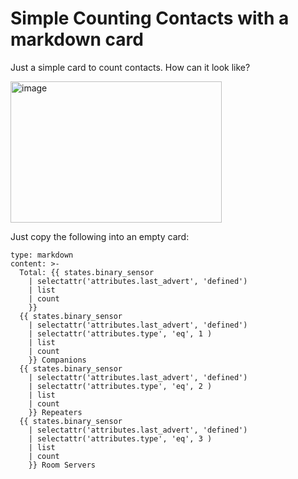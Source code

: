 # Simple Counting Contacts with a markdown card
Just a simple card to count contacts. How can it look like?

<img width="338" height="226" alt="image" src="https://github.com/user-attachments/assets/cd55238b-1d52-42bc-ac66-4c63eed6590d" />

Just copy the following into an empty card:

```
type: markdown
content: >-  
  Total: {{ states.binary_sensor
    | selectattr('attributes.last_advert', 'defined')
    | list
    | count 
    }}
  {{ states.binary_sensor
    | selectattr('attributes.last_advert', 'defined')
    | selectattr('attributes.type', 'eq', 1 )
    | list
    | count 
    }} Companions
  {{ states.binary_sensor
    | selectattr('attributes.last_advert', 'defined')
    | selectattr('attributes.type', 'eq', 2 )
    | list
    | count 
    }} Repeaters
  {{ states.binary_sensor
    | selectattr('attributes.last_advert', 'defined')
    | selectattr('attributes.type', 'eq', 3 )
    | list
    | count 
    }} Room Servers
```

